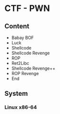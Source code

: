 # CTF - PWN

<h2>Content</h2>

* Babay BOF
* Luck
* Shellcode
* Shellcode Revenge
* ROP
* Ret2Libc
* Shellcode Revenge++
* ROP Revenge
* End

<h2>System</h2>
<h3>Linux x86-64</h3>
